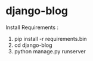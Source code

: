 # django-blog

Install Requirements  :
1. pip install -r requirements.bin
2. cd django-blog
3. python manage.py runserver
